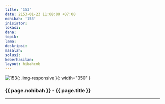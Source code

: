 ```yaml
---
title: '153'
date: 2153-01-23 11:08:00 +07:00
nohibah: '153'
inisiator: 
lokasi: 
dana: 
topik: 
lama: 
deskripsi: 
masalah: 
solusi: 
keberhasilan: 
layout: hibahcmb
---
```


![153](/static/img/hibahcmb/153.png){: .img-responsive }{: width="350" }

### {{ page.nohibah }} - {{ page.title }}

---
